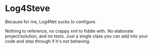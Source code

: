 Log4Steve
=========

Because for me, Log4Net sucks to configure.

Nothing to reference, no crappy xml to fiddle with. No elaborate project/solution, and no tests.
Just a single class you can add into your code and step through if it's not behaving.
